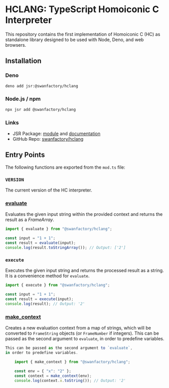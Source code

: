 # HCLANG: TypeScript Homoiconic C Interpreter

This repository contains the first implementation of Homoiconic C (HC) as
standalone library designed to be used with Node, Deno, and web browsers.

## Installation

### Deno

```bash
deno add jsr:@swanfactory/hclang
```

### Node.js / npm

```bash
npx jsr add @swanfactory/hclang
```

### Links

- JSR Package: [module](https://jsr.io/@swanfactory/hclang) and
  [documentation](https://jsr.io/@swanfactory/hclang/doc)
- GitHub Repo: [swanfactory/hclang](https://github.com/TheSwanFactory/hclang)

## Entry Points

The following functions are exported from the `mod.ts` file:

### `VERSION`

The current version of the HC interpreter.

### [evaluate](http://_vscodecontentref_/0)

Evaluates the given input string within the provided context and returns the
result as a _FrameArray_.

```typescript
import { evaluate } from "@swanfactory/hclang";

const input = "1 + 1";
const result = evaluate(input);
console.log(result.toStringArray()); // Output: ['2']
```

### `execute`

Executes the given input string and returns the processed result as a string. It
is a convenience method for `evaluate`.

```typescript
import { execute } from "@swanfactory/hclang";

const input = "1 + 1";
const result = execute(input);
console.log(result); // Output: '2'
```

### [make_context](http://_vscodecontentref_/3)

Creates a new evaluation context from a map of strings, which will be converted
to `FrameString` objects (or `FrameNumber` if integers). This can be passed as
the second argument to `evaluate`, in order to predefine variables.

```typescript
This can be passed as the second argument to `evaluate`,
in order to predefine variables.

    import { make_context } from "@swanfactory/hclang";
    
    const env = { "x": "2" };
    const context = make_context(env);
    console.log(context.x.toString()); // Output: '2'
```
